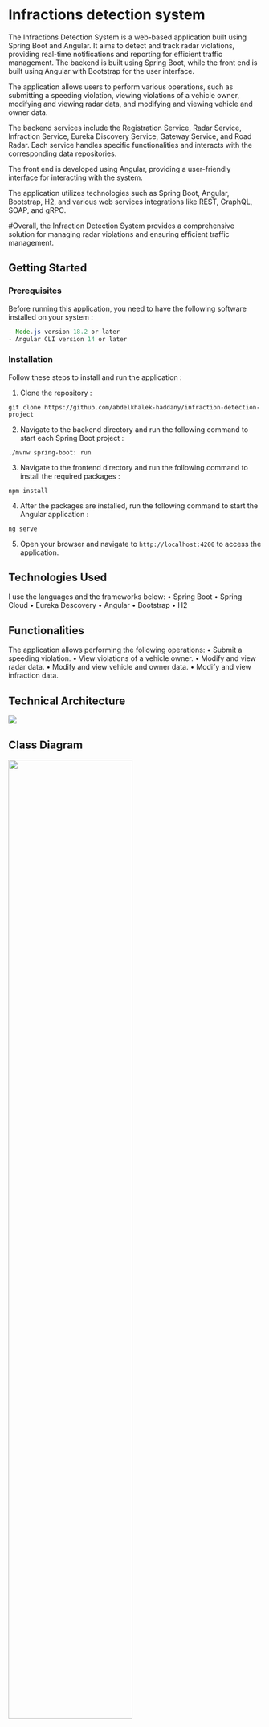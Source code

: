 # Infractions detection system

The Infractions Detection System is a web-based application built using Spring Boot and Angular. It aims to detect and track radar violations, providing real-time notifications and reporting for efficient traffic management. The backend is built using Spring Boot, while the front end is built using Angular with Bootstrap for the user interface.

The application allows users to perform various operations, such as submitting a speeding violation, viewing violations of a vehicle owner, modifying and viewing radar data, and modifying and viewing vehicle and owner data.

The backend services include the Registration Service, Radar Service, Infraction Service, Eureka Discovery Service, Gateway Service, and Road Radar. Each service handles specific functionalities and interacts with the corresponding data repositories.

The front end is developed using Angular, providing a user-friendly interface for interacting with the system.

The application utilizes technologies such as Spring Boot, Angular, Bootstrap, H2, and various web services integrations like REST, GraphQL, SOAP, and gRPC.

#Overall, the Infraction Detection System provides a comprehensive solution for managing radar violations and ensuring efficient traffic management.




## Getting Started
### Prerequisites
Before running this application, you need to have the following software installed on your system :

```java
- Node.js version 18.2 or later
- Angular CLI version 14 or later
```

### Installation
Follow these steps to install and run the application :

1. Clone the repository :
```
git clone https://github.com/abdelkhalek-haddany/infraction-detection-project
```
2. Navigate to the backend directory and run the following command to start each Spring Boot project :
```
./mvnw spring-boot: run
```
3. Navigate to the frontend directory and run the following command to install the required packages :
```
npm install
```
4. After the packages are installed, run the following command to start the Angular application :
```
ng serve
```
5. Open your browser and navigate to `http://localhost:4200` to access the application.

## Technologies Used
I use the languages and the frameworks below:
•	Spring Boot
•	Spring Cloud
•	Eureka Descovery
•	Angular
•	Bootstrap
•	H2
## Functionalities
The application allows performing the following operations:
•	Submit a speeding violation.
•	View violations of a vehicle owner.
•	Modify and view radar data.
•	Modify and view vehicle and owner data.
•	Modify and view infraction data.


## Technical Architecture

<img src="https://github.com/el-moudni-hicham/radar-violation-detection-system/assets/85403056/f49b19b6-7f95-4f45-8b65-1060db7d9dc7">

## Class Diagram 

<img src="https://github.com/el-moudni-hicham/radar-violation-detection-system/assets/85403056/3f6bacdd-84ea-4e1e-9c9f-0ae69cca8202" width="70%">

## Backend Services
The backend consists of five services:


### Registration Service
The Registration microservice handles the management of vehicles owned by owners. Each vehicle is associated with a single owner. An owner is defined by their ID, name, date of birth, and email. A vehicle is defined by its ID, registration number, brand, fiscal power, and model.
#### Service Structure:
Entities:
  -Owner.java
  -OwnerRequest.java
  -Vehicle.java
Repositories:
  -OwnerRepository.java
  -VehicleRepository.java
Web:
  -GraphQL:
    --OwnerGraphqlController.java
    --VehicleGraphqlController.java
  gRPC:
    --GrpcConfig.java
    --OwnerGrpcService.java
  Stub:
    --OwnerGrpcServiceGrpc.java
    --OwnerService.java
  REST:
    --OwnerRestController.java
    --VehicleRestController.java
  SOAP:
    --CXFSoapWebServiceConfig.java
    --OwnerSoapController.java
    --OwnerSoapService.java
Resources:
  -application.properties
  -owner-service.proto
  -xsd-schema.xsd
GraphQL:
  -schema.graphqls


### Radar Service
The Radar microservice is responsible for managing radars. It handles radar entities defined by their ID, maximum speed limit, and coordinates (longitude and latitude).
#### Service Structure:
Entities:
  -Radar.java
Feign:
  -InfractionRestClient.java
Models:
  -Infraction.java
  -NewData.java
Repositories:
  -RadarRepository.java
Web:
  -RadarRestController.java
Resources:
  -application.properties
  -radar-service.proto
  


#### Infraction Service
The Infraction microservice is responsible for managing violations. It handles each violation, which is defined by its ID, date, the radar number that detected the offense, the vehicle registration number, the vehicle's speed, the radar's maximum speed limit, and the fine amount.
#### Service Structure:
Entities:
  -Infraction.java
Feign:
  -RadarRestClient.java
  -VehicleRestClient.java
Models:
  -NewData.java
  -Owner.java
  -Radar.java
  -Vehicle.java
Repositories:
  -InfractionRepository.java
Web:
  -InfractionRestController.java
Resources:
  -application.properties


### Eureka Discovery Service
The Eureka Discovery Service is a server-side component in the Netflix OSS stack. It allows services to register and discover each other in a microservices architecture.
#### Service Structure:
Application:
  -EurekaDiscoveryApplication.java
Resources:
  -application.properties
  
### Gateway Service
The Gateway Service is implemented using Spring Cloud Gateway. It provides a centralized entry point for routing and filtering requests to microservices in a distributed system. It enables dynamic and scalable routing based on various criteria.
#### Service Structure:
Application:
  -GatewayApplication.java
Resources:
  -application.properties
  -application.yml

### Road Radar
The Road Radar is a Java application that simulates a radar system. It generates random speeding violations and sends them to the Radar-Service.
#### Service Structure:
Application:
  -RadarDetectionService.java
  -RadarRoadApplication.java
Models:
  -NewData.java
  -Radar.java
  -Vehicle.java
Resources:
  -application.properties
  
# Test API (BackEnd)
## eureka-discovery


